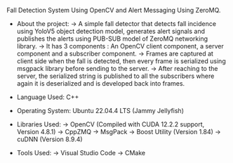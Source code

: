 Fall Detection System Using OpenCV and Alert Messaging Using ZeroMQ.
+ About the project:
  -> A simple fall detector that detects fall incidence using YoloV5 object detection model, generates alert signals and publishes the alerts using PUB-SUB model of ZeroMQ networking library.
  -> It has 3 components : An OpenCV client component, a server component and a subscriber component.
  -> Frames are captured at client side when the fall is detected, then every frame is serialized using msgpack library before sending 
    to the server. 
  -> After reaching to the server, the serialized string is published to all the subscribers where again it is deserialized and is 
    developed back into frames.

+ Language Used: C++

+ Operating System: Ubuntu 22.04.4 LTS (Jammy Jellyfish)

+ Libraries Used:
  -> OpenCV (Compiled with CUDA 12.2.2 support, Version 4.8.1)
  -> CppZMQ
  -> MsgPack
  -> Boost Utility (Version 1.84)
  -> cuDNN (Version 8.9.4)

+ Tools Used:
  -> Visual Studio Code
  -> CMake
